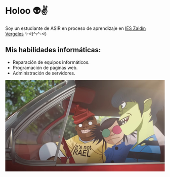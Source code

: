 # Holoo 👽✌️

Soy un estudiante de ASIR en proceso de aprendizaje en [IES Zaidín Vergeles](https://www.ieszaidinvergeles.org/) ✨ᕙ(^▿^-ᕙ)

## Mis habilidades informáticas:

  <!-- lista de elementos -->
- Reparación de equipos informáticos.
- Programación de páginas web.
- Administración de servidores.

<!-- Imagen, aún no funciona el link -->
![Fallo al cargar la imagen!](./G1FTny4WIAAcTaN.jpeg)
